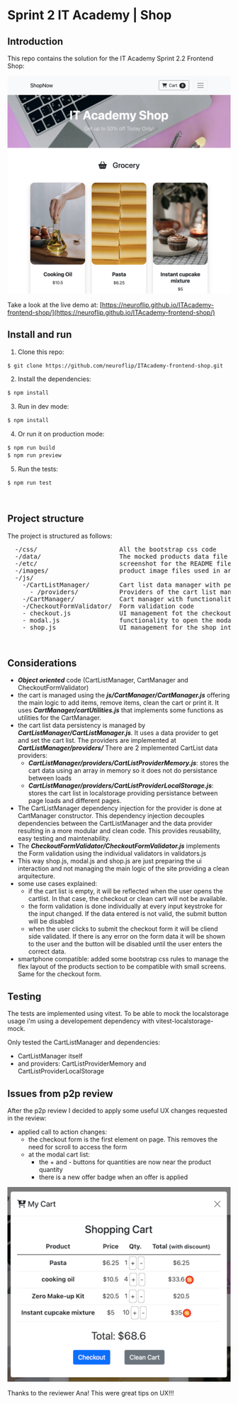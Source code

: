 # Sprint 2 IT Academy | Shop

## Introduction

This repo contains the solution for the IT Academy Sprint 2.2 Frontend Shop:

![alt basic screenshot from the project](https://github.com/neuroflip/ITAcademy-frontend-shop/blob/main/etc/screenshot.png)

Take a look at the live demo at: [https://neuroflip.github.io/ITAcademy-frontend-shop/](https://neuroflip.github.io/ITAcademy-frontend-shop/)
<br>

## Install and run

1. Clone this repo:
```bash
$ git clone https://github.com/neuroflip/ITAcademy-frontend-shop.git
```
2. Install the dependencies:
```bash
$ npm install
```
3. Run in dev mode:
```bash
$ npm install
```

4. Or run it on production mode:
```bash
$ npm run build
$ npm run preview
```

5. Run the tests:
```bash
$ npm run test
```

<br>

## Project structure

The project is structured as follows:

<pre>
  -/css/                      All the bootstrap css code
  -/data/                     The mocked products data file used to manage the cart
  -/etc/                      screenshot for the README file
  -/images/                   product image files used in articles at index.html
  -/js/            
    -/CartListManager/        Cart list data manager with persistence between page loads.
      - /providers/           Providers of the cart list manager to get and set the cart data. 
    -/CartManager/            Cart manager with functionality to add items, remove items, clean the cart or print it.
    -/CheckoutFormValidator/  Form validation code
    - checkout.js             UI management fot the checkout form interaction
    - modal.js                functionality to open the modal cart capturing the bootstrap click event
    - shop.js                 UI management for the shop interaction (add products to the cart list)
</pre>

<br>

## Considerations

- ***Object oriented*** code (CartListManager, CartManager and CheckoutFormValidator)
- the cart is managed using the ***js/CartManager/CartManager.js*** offering the main logic to add items, remove items, clean the cart or print it. It uses ***CartManager/cartUtilities.js*** that implements some functions as utilities for the CartManager.
- the cart list data persistency is managed by ***CartListManager/CartListManager.js***. It uses a data provider to get and set the cart list. The providers are implemented at ***CartListManager/providers/*** There are 2 implemented CartList data providers:
  - ***CartListManager/providers/CartListProviderMemory.js***: stores the cart data using an array in memory so it does not do persistance between loads
  - ***CartListManager/providers/CartListProviderLocalStorage.js***: stores the cart list in localstorage providing persistance between page loads and different pages.
- The CartListManager dependency injection for the provider is done at CartManager constructor. This dependency injection decouples dependencies between the CartListManager and the data provider resulting in a more modular and clean code. This provides reusability, easy testing and maintenability.
- The ***CheckoutFormValidator/CheckoutFormValidator.js*** implements the Form validation using the individual validators in validators.js
- This way shop.js, modal.js and shop.js are just preparing the ui interaction and not managing the main logic of the site providing a clean arquitecture.
- some use cases explained:
  - if the cart list is empty, it will be reflected when the user opens the cartlist. In that case, the checkout or clean cart will not be available.
  - the form validation is done individually at every input keystroke for the input changed. If the data entered is not valid, the submit button will be disabled
  - when the user clicks to submit the checkout form it will be cliend side validated. If there is any error on the form data it will be shown to the user and the button will be disabled until the user enters the correct data.
- smartphone compatible: added some bootstrap css rules to manage the flex layout of the products section to be compatible with small screens. Same for the checkout form.

## Testing
The tests are implemented using vitest. To be able to mock the localstorage usage i'm using a developement dependency with vitest-localstorage-mock.

Only tested the CartListManager and dependencies:
 - CartListManager itself
 - and providers: CartListProviderMemory and CartListProviderLocalStorage

## Issues from p2p review

After the p2p review I decided to apply some useful UX changes requested in the review:

 - applied call to action changes:
    - the checkout form is the first element on page. This removes the need for scroll to access the form
    - at the modal cart list:
      - the + and - buttons for quantities are now near the product quantity
      - there is a new offer badge when an offer is applied

![alt basic screenshot from the mopdal cartlist](https://github.com/neuroflip/ITAcademy-frontend-shop/blob/main/etc/cartList.png)


Thanks to the reviewer Ana! This were great tips on UX!!!

